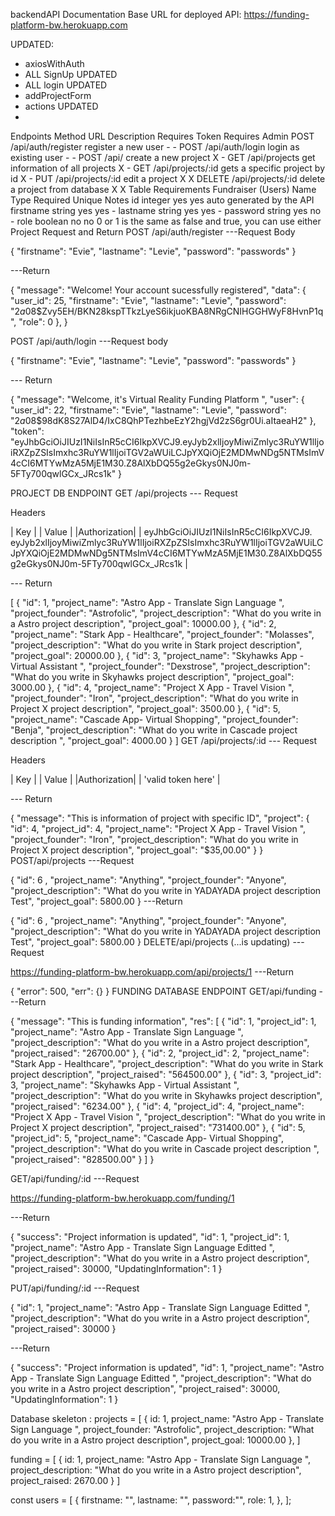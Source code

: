 backendAPI
Documentation
Base URL for deployed API: https://funding-platform-bw.herokuapp.com

UPDATED:
- axiosWithAuth
- ALL SignUp UPDATED
- ALL login UPDATED
- addProjectForm 
- actions UPDATED
- 


Endpoints
Method	URL	Description	Requires Token	Requires Admin
POST	/api/auth/register	register a new user	-	-
POST	/api/auth/login	login as existing user	-	-
POST	/api/	create a new project	X	-
GET	/api/projects	get information of all projects	X	-
GET	/api/projects/:id	gets a specific project by id	X	-
PUT	/api/projects/:id	edit a project	X	X
DELETE	/api/projects/:id	delete a project from database	X	X
Table Requirements
Fundraiser (Users)
Name	Type	Required	Unique	Notes
id	integer	yes	yes	auto generated by the API
firstname	string	yes	yes	-
lastname	string	yes	yes	-
password	string	yes	no	-
role	boolean	no	no	0 or 1 is the same as false and true, you can use either
Project
Request and Return
POST /api/auth/register
---Request Body

{
    "firstname": "Evie",
    "lastname": "Levie",
    "password": "passwords"
}

---Return

{
    "message": "Welcome! Your account sucessfully registered",
    "data": {
        "user_id": 25,
        "firstname": "Evie",
        "lastname": "Levie",
        "password": "$2a$08$Zvy5EH/BKN28kspTTkzLyeS6ikjuoKBA8NRgCNIHGGHWyF8HvnP1q",
        "role": 0
    },
}

POST /api/auth/login
---Request body

{
    "firstname": "Evie",
    "lastname": "Levie",
    "password": "passwords"
}

--- Return

{
    "message": "Welcome, it's Virtual Reality Funding Platform ",
    "user": {
        "user_id": 22,
        "firstname": "Evie",
        "lastname": "Levie",
        "password": "$2a$08$98dK8S27AlD4/IxC8QhPTezhbeEzY2hgjVd2zS6gr0Ui.aItaeaH2"
    },
    "token": "eyJhbGciOiJIUzI1NiIsInR5cCI6IkpXVCJ9.eyJyb2xlIjoyMiwiZmlyc3RuYW1lIjoiRXZpZSIsImxhc3RuYW1lIjoiTGV2aWUiLCJpYXQiOjE2MDMwNDg5NTMsImV4cCI6MTYwMzA5MjE1M30.Z8AlXbDQ55g2eGkys0NJ0m-5FTy700qwlGCx_JRcs1k"
}

PROJECT DB ENDPOINT
GET /api/projects
--- Request

Headers

| Key |         |                 Value                          |
|Authorization| | eyJhbGciOiJIUzI1NiIsInR5cCI6IkpXVCJ9.    eyJyb2xlIjoyMiwiZmlyc3RuYW1lIjoiRXZpZSIsImxhc3RuYW1lIjoiTGV2aWUiLCJpYXQiOjE2MDMwNDg5NTMsImV4cCI6MTYwMzA5MjE1M30.Z8AlXbDQ55g2eGkys0NJ0m-5FTy700qwlGCx_JRcs1k |

--- Return

[
    {
        "id": 1,
        "project_name": "Astro App - Translate Sign Language ",
        "project_founder": "Astrofolic",
        "project_description": "What do you write in a Astro project description",
        "project_goal": 10000.00
    },
    {
        "id": 2,
        "project_name": "Stark App - Healthcare",
        "project_founder": "Molasses",
        "project_description": "What do you write in  Stark project description",
        "project_goal": 20000.00
    },
    {
        "id": 3,
        "project_name": "Skyhawks App - Virtual Assistant ",
        "project_founder": "Dexstrose",
        "project_description": "What do you write in  Skyhawks project description",
        "project_goal": 3000.00
    },
    {
        "id": 4,
        "project_name": "Project X App - Travel Vision ",
        "project_founder": "Iron",
        "project_description": "What do you write in Project X  project description",
        "project_goal": 3500.00
    },
    {
        "id": 5,
        "project_name": "Cascade App- Virtual Shopping",
        "project_founder": "Benja",
        "project_description": "What do you write in Cascade project description ",
        "project_goal": 4000.00
    }
]
GET /api/projects/:id
--- Request

Headers

| Key |         |                 Value                          |
|Authorization| | 'valid token here' |

--- Return

{
    "message": "This is information of project with specific ID",
    "project": {
        "id": 4,
        "project_id": 4,
        "project_name": "Project X App - Travel Vision ",
        "project_founder": "Iron",
        "project_description": "What do you write in Project X  project description",
        "project_goal": "$35,00.00"
    }
}
POST/api/projects
---Request

   {
        "id": 6 ,
        "project_name": "Anything",
        "project_founder": "Anyone",
        "project_description": "What do you write in YADAYADA project description Test",
        "project_goal": 5800.00
    }
---Return

  {
        "id": 6 ,
        "project_name": "Anything",
        "project_founder": "Anyone",
        "project_description": "What do you write in YADAYADA project description Test",
        "project_goal": 5800.00
    }
DELETE/api/projects (...is updating)
---Request

https://funding-platform-bw.herokuapp.com/api/projects/1
---Return

{
    "error": 500,
    "err": {}
}
FUNDING DATABASE ENDPOINT
GET/api/funding
---Return

{
"message": "This is funding information",
"res": [
{
"id": 1,
"project_id": 1,
"project_name": "Astro App - Translate Sign Language ",
"project_description": "What do you write in a Astro project description",
"project_raised": "26700.00"
},
{
"id": 2,
"project_id": 2,
"project_name": "Stark App - Healthcare",
"project_description": "What do you write in  Stark project description",
"project_raised": "564500.00"
},
{
"id": 3,
"project_id": 3,
"project_name": "Skyhawks App - Virtual Assistant ",
"project_description": "What do you write in  Skyhawks project description",
"project_raised": "6234.00"
},
{
"id": 4,
"project_id": 4,
"project_name": "Project X App - Travel Vision ",
"project_description": "What do you write in Project X  project description",
"project_raised": "731400.00"
},
{
"id": 5,
"project_id": 5,
"project_name": "Cascade App- Virtual Shopping",
"project_description": "What do you write in Cascade project description ",
"project_raised": "828500.00"
}
]
}

GET/api/funding/:id
---Request

https://funding-platform-bw.herokuapp.com/funding/1

---Return

{
    "success": "Project information is updated",
    "id": 1,
    "project_id": 1,
    "project_name": "Astro App - Translate Sign Language Editted ",
    "project_description": "What do you write in a Astro project description",
    "project_raised": 30000,
    "UpdatingInformation": 1
}
 
PUT/api/funding/:id
---Request

{
"id": 1,
"project_name": "Astro App - Translate Sign Language Editted ",
"project_description": "What do you write in a Astro project description",
"project_raised": 30000
}

---Return

{
    "success": "Project information is updated",
    "id": 1,
    "project_name": "Astro App - Translate Sign Language Editted ",
    "project_description": "What do you write in a Astro project description",
    "project_raised": 30000,
    "UpdatingInformation": 1
}

Database skeleton :
projects = [   {
      id: 1,
      project_name: "Astro App - Translate Sign Language ",
      project_founder: "Astrofolic",
      project_description: "What do you write in a Astro project description",
      project_goal: 10000.00
    },
]

funding = [
    {
      id: 1,
      project_name: "Astro App - Translate Sign Language ",
      project_description: "What do you write in a Astro project description",
      project_raised: 2670.00
    }
 ]

  const users = [
    {
      firstname: "",
      lastname: "",
      password:"",
      role: 1,
    },
  ];

